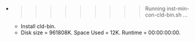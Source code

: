 * >>>>>>>>> Running inst-min-con-cld-bin.sh ...
  * Install cld-bin.
  * Disk size = 961808K. Space Used = 12K. Runtime = 00:00:00:00.
